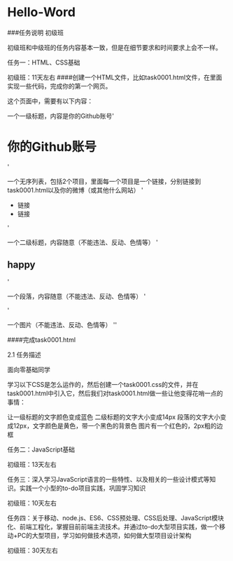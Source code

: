 # Hello-Word

###任务说明
初级班

初级班和中级班的任务内容基本一致，但是在细节要求和时间要求上会不一样。

任务一：HTML、CSS基础

初级班：11天左右
####创建一个HTML文件，比如task0001.html文件，在里面实现一些代码，完成你的第一个网页。

这个页面中，需要有以下内容：

一个一级标题，内容是你的Github账号'<h1>你的Github账号</h1>'

一个无序列表，包括2个项目，里面每一个项目是一个链接，分别链接到task0001.html以及你的微博（或其他什么网站）
'<ul><li>链接</li><li>链接</li></ul>'

一个二级标题，内容随意（不能违法、反动、色情等）
'<h2>happy</h2>'

一个段落，内容随意（不能违法、反动、色情等）
'<p></p>'

一个图片（不能违法、反动、色情等）
'<img src="" alt="">'

####完成task0001.html

2.1 任务描述

面向零基础同学

学习以下CSS是怎么运作的，然后创建一个task0001.css的文件，并在task0001.html中引入它，然后我们对task0001.html做一些让他变得花哨一点的事情：

让一级标题的文字颜色变成蓝色
二级标题的文字大小变成14px
段落的文字大小变成12px，文字颜色是黄色，带一个黑色的背景色
图片有一个红色的，2px粗的边框

任务二：JavaScript基础

初级班：13天左右

任务三：深入学习JavaScript语言的一些特性、以及相关的一些设计模式等知识。实践一个小型的to-do项目实践，巩固学习知识

初级班：10天左右

任务四：关于移动、node.js、ES6、CSS预处理、CSS后处理、JavaScript模块化、前端工程化，掌握目前前端主流技术。并通过to-do大型项目实践，做一个移动+PC的大型项目，学习如何做技术选项，如何做大型项目设计架构

初级班：30天左右
